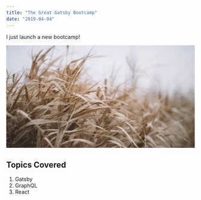 ```yaml
---
title: "The Great Gatsby Bootcamp"
date: "2019-04-04"
---
```


I just launch a new bootcamp!

![Grass](./grass.png)

## Topics Covered

1. Gatsby
2. GraphQL
3. React